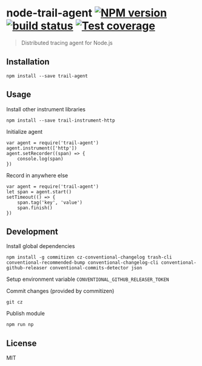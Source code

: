 # node-trail-agent [![NPM version][npm-image]][npm-url] [![build status][travis-image]][travis-url] [![Test coverage][coveralls-image]][coveralls-url]

> Distributed tracing agent for Node.js

## Installation

    npm install --save trail-agent

## Usage

Install other instrument libraries

    npm install --save trail-instrument-http

Initialize agent

    var agent = require('trail-agent')
    agent.instrument(['http'])
    agent.setRecorder((span) => {
        console.log(span)
    })

Record in anywhere else

    var agent = require('trail-agent')
    let span = agent.start()
    setTimeout(() => {
        span.tag('key', 'value')
        span.finish()
    })

## Development

Install global dependencies

    npm install -g commitizen cz-conventional-changelog trash-cli conventional-recommended-bump conventional-changelog-cli conventional-github-releaser conventional-commits-detector json

Setup environment variable `CONVENTIONAL_GITHUB_RELEASER_TOKEN`

Commit changes (provided by commitizen)

    git cz

Publish module

    npm run np

## License

MIT

[npm-image]: https://img.shields.io/npm/v/trail-agent.svg?style=flat
[npm-url]: https://npmjs.org/package/trail-agent
[travis-image]: https://img.shields.io/travis/CatTail/node-trail-agent.svg?style=flat
[travis-url]: https://travis-ci.org/CatTail/node-trail-agent
[coveralls-image]: https://img.shields.io/coveralls/CatTail/node-trail-agent.svg?style=flat
[coveralls-url]: https://coveralls.io/r/CatTail/node-trail-agent?branch=master
